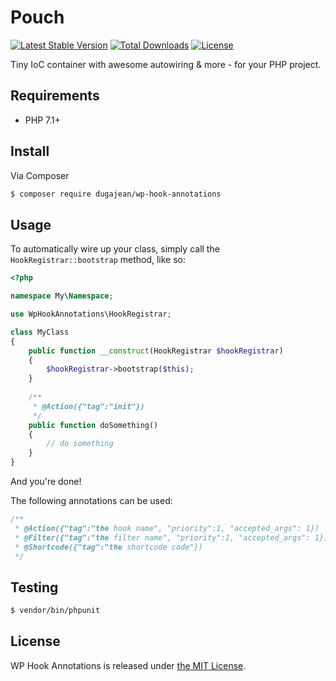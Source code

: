 # Pouch

[![Latest Stable Version](https://poser.pugx.org/dugajean/wp-hook-annotations/v/stable)](https://packagist.org/packages/dugajean/wp-hook-annotations) 
[![Total Downloads](https://poser.pugx.org/dugajean/wp-hook-annotations/downloads)](https://packagist.org/packages/dugajean/wp-hook-annotations) 
[![License](https://poser.pugx.org/dugajean/wp-hook-annotations/license)](https://packagist.org/packages/dugajean/wp-hook-annotations) 

Tiny IoC container with awesome autowiring & more - for your PHP project.

## Requirements

- PHP 7.1+

## Install

Via Composer

```bash
$ composer require dugajean/wp-hook-annotations
```

## Usage

To automatically wire up your class, simply call the `HookRegistrar::bootstrap` method, like so: 

```php
<?php

namespace My\Namespace;

use WpHookAnnotations\HookRegistrar;

class MyClass
{
    public function __construct(HookRegistrar $hookRegistrar) 
    {
        $hookRegistrar->bootstrap($this);
    }
    
    /**
     * @Action({"tag":"init"})    
     */
    public function doSomething()
    {
        // do something
    }
}
```

And you're done!

The following annotations can be used:

```php
/**
 * @Action({"tag":"the hook name", "priority":1, "accepted_args": 1})
 * @Filter({"tag":"the filter name", "priority":1, "accepted_args": 1})
 * @Shortcode({"tag":"the shortcode code"})
 */
```

## Testing

```bash
$ vendor/bin/phpunit
```

## License
WP Hook Annotations is released under [the MIT License](LICENSE).
